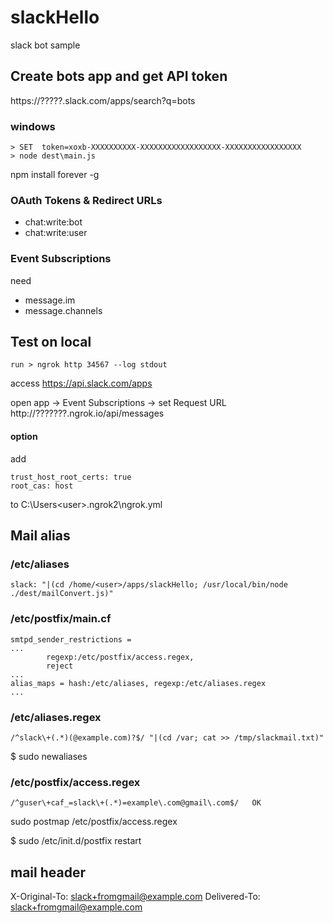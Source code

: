 # slackHello
slack bot sample

## Create bots app and get API token
https://?????.slack.com/apps/search?q=bots

### windows
```
> SET  token=xoxb-XXXXXXXXXX-XXXXXXXXXXXXXXXXXX-XXXXXXXXXXXXXXXXX
> node dest\main.js
```

npm install forever -g

### OAuth Tokens & Redirect URLs
- chat:write:bot
- chat:write:user

### Event Subscriptions
need
- message.im
- message.channels

## Test on local
```
run > ngrok http 34567 --log stdout
```
access https://api.slack.com/apps

open app -> Event Subscriptions -> set Request URL http://???????.ngrok.io/api/messages


#### option
add
```
trust_host_root_certs: true
root_cas: host
```
to C:\Users\<user>\.ngrok2\ngrok.yml

## Mail alias
### /etc/aliases

```
slack: "|(cd /home/<user>/apps/slackHello; /usr/local/bin/node ./dest/mailConvert.js)"
```

### /etc/postfix/main.cf
```
smtpd_sender_restrictions =
...
        regexp:/etc/postfix/access.regex,
        reject
...
alias_maps = hash:/etc/aliases, regexp:/etc/aliases.regex
...
```

### /etc/aliases.regex
```
/^slack\+(.*)(@example.com)?$/ "|(cd /var; cat >> /tmp/slackmail.txt)"
```

$  sudo newaliases

### /etc/postfix/access.regex
```
/^guser\+caf_=slack\+(.*)=example\.com@gmail\.com$/   OK
```
sudo postmap /etc/postfix/access.regex


$ sudo /etc/init.d/postfix restart

## mail header
X-Original-To: slack+fromgmail@example.com
Delivered-To: slack+fromgmail@example.com